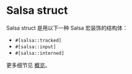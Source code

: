 # Salsa struct

Salsa struct 是用以下一种 Salsa 宏装饰的结构体：

* `#[salsa::tracked]`
* `#[salsa::input]`
* `#[salsa::interned]`

更多细节见 [概览](../../overview.md)。
